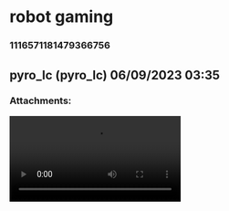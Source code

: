 # robot gaming
### 1116571181479366756
## pyro_lc (pyro_lc) 06/09/2023 03:35 

> 
### Attachments: 
![8mb.video-Y8k-MnKzLT1T.mp4](https://yuzudiscordbackup.s3.us-west-2.amazonaws.com/files-media/1116571181479366756_8mb.video-Y8k-MnKzLT1T.mp4)


